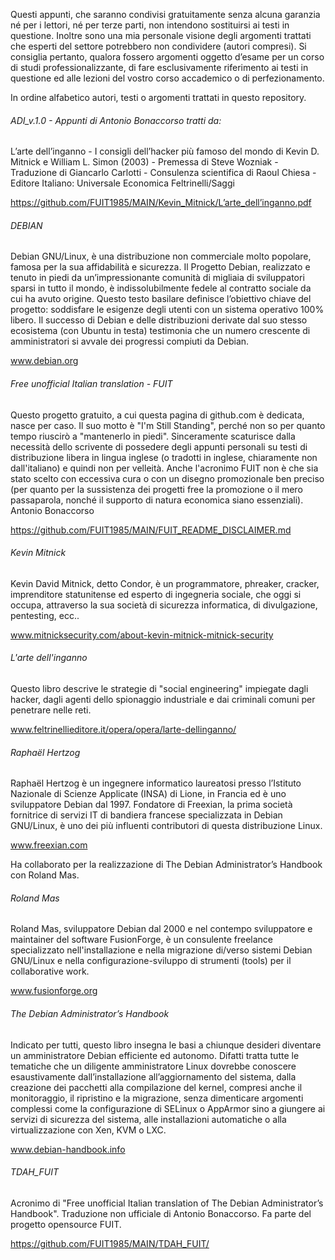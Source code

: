 Questi appunti, che saranno condivisi gratuitamente senza alcuna garanzia né per i lettori, né per terze parti, non intendono sostituirsi ai testi in questione. Inoltre sono una mia personale visione degli argomenti trattati che esperti del settore potrebbero non condividere (autori compresi). Si consiglia pertanto, qualora fossero argomenti oggetto d’esame per un corso di studi professionalizzante, di fare esclusivamente riferimento ai testi in questione ed alle lezioni del vostro corso accademico o di perfezionamento.


In ordine alfabetico autori, testi o argomenti trattati in questo repository. 

###### ADI_v.1.0 - Appunti di Antonio Bonaccorso tratti da:

L’arte dell’inganno - I consigli dell’hacker più famoso del mondo di Kevin D. Mitnick e William L. Simon (2003) - Premessa di Steve Wozniak - Traduzione di Giancarlo Carlotti - Consulenza scientifica di Raoul Chiesa - Editore Italiano: Universale Economica Feltrinelli/Saggi

https://github.com/FUIT1985/MAIN/Kevin_Mitnick/L’arte_dell’inganno.pdf

###### DEBIAN

Debian GNU/Linux, è una distribuzione non commerciale molto popolare, famosa per la sua affidabilità e 
sicurezza. Il Progetto Debian, realizzato e tenuto in piedi da un’impressionante comunità di migliaia di 
sviluppatori sparsi in tutto il mondo, è indissolubilmente fedele al contratto sociale da cui ha avuto 
origine. Questo testo basilare definisce l’obiettivo chiave del progetto: soddisfare le esigenze degli utenti 
con un sistema operativo 100% libero. Il successo di Debian e delle distribuzioni derivate dal suo stesso 
ecosistema (con Ubuntu in testa) testimonia che un numero crescente di amministratori si avvale dei 
progressi compiuti da Debian.

www.debian.org

###### Free unofficial Italian translation - FUIT

Questo progetto gratuito, a cui questa pagina di github.com è dedicata, nasce per caso. Il suo motto è "I'm Still Standing", perché non so per quanto tempo riuscirò a "mantenerlo in piedi". Sinceramente scaturisce dalla necessità dello scrivente di possedere degli appunti personali su testi di distribuzione libera in lingua inglese (o tradotti in inglese, chiaramente non dall'italiano) e quindi non per velleità. Anche l'acronimo FUIT non è che sia stato scelto con eccessiva cura o con un disegno promozionale ben preciso (per quanto per la sussistenza dei progetti free la promozione o il mero passaparola, nonché il supporto di natura economica siano essenziali). Antonio Bonaccorso 

https://github.com/FUIT1985/MAIN/FUIT_README_DISCLAIMER.md

###### Kevin Mitnick

Kevin David Mitnick, detto Condor, è un programmatore, phreaker, cracker, imprenditore statunitense ed esperto di ingegneria sociale, che oggi si occupa, attraverso la sua società di sicurezza informatica, di divulgazione, pentesting, ecc..

www.mitnicksecurity.com/about-kevin-mitnick-mitnick-security

###### L'arte dell'inganno

Questo libro descrive le strategie di "social engineering" impiegate dagli hacker, dagli agenti dello spionaggio industriale e dai criminali comuni per penetrare nelle reti.

www.feltrinellieditore.it/opera/opera/larte-dellinganno/

###### Raphaël Hertzog

Raphaël Hertzog è un ingegnere informatico laureatosi presso l’Istituto Nazionale di Scienze Applicate (INSA) di Lione, in 
Francia ed è uno sviluppatore Debian dal 1997. Fondatore di Freexian, la prima società fornitrice di servizi IT di 
bandiera francese specializzata in Debian GNU/Linux, è uno dei più influenti contributori di questa distribuzione Linux.

www.freexian.com



Ha collaborato per la realizzazione di The Debian Administrator’s Handbook con Roland Mas.  

###### Roland Mas

Roland Mas, sviluppatore Debian dal 2000 e nel contempo sviluppatore e maintainer del software FusionForge, è un consulente freelance specializzato nell'installazione e nella migrazione di/verso sistemi Debian GNU/Linux e nella configurazione-sviluppo di strumenti (tools) per il collaborative work.

www.fusionforge.org


###### The Debian Administrator’s Handbook 

Indicato per tutti, questo libro insegna le basi a chiunque desideri diventare un amministratore Debian efficiente ed autonomo. Difatti tratta tutte le tematiche che un diligente amministratore Linux dovrebbe conoscere esaustivamente dall’installazione all’aggiornamento del sistema, dalla creazione dei pacchetti alla compilazione del kernel, compresi anche il monitoraggio, il ripristino e la migrazione, senza dimenticare argomenti complessi come la configurazione di SELinux o AppArmor sino a giungere ai servizi di sicurezza del sistema, alle installazioni automatiche o alla virtualizzazione con Xen, KVM o LXC.

www.debian-handbook.info

###### TDAH_FUIT

Acronimo di "Free unofficial Italian translation of The Debian Administrator’s Handbook". Traduzione non ufficiale di Antonio Bonaccorso. Fa parte del progetto opensource FUIT. 

https://github.com/FUIT1985/MAIN/TDAH_FUIT/





 

 

 

 

 




 
  
 
   
 
 


